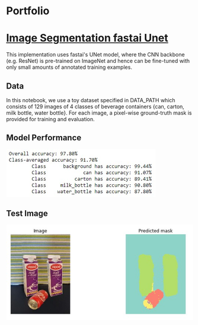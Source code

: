 # Portfolio

# [Image Segmentation fastai Unet](https://github.com/billumillu/Image-Segmentation-fastai-Unet)
This implementation uses fastai's UNet model, where the CNN backbone (e.g. ResNet) is pre-trained on ImageNet and hence can be fine-tuned with only small amounts of annotated training examples.
## Data
In this notebook, we use a toy dataset specified in DATA_PATH which consists of 129 images of 4 classes of beverage containers {can, carton, milk bottle, water bottle}. For each image, a pixel-wise ground-truth mask is provided for training and evaluation.
## Model Performance
![](https://github.com/billumillu/Portfolio/blob/main/images/seg_output1.jpg)
## Test Image
![](https://github.com/billumillu/Portfolio/blob/main/images/seg_output.jpg)
